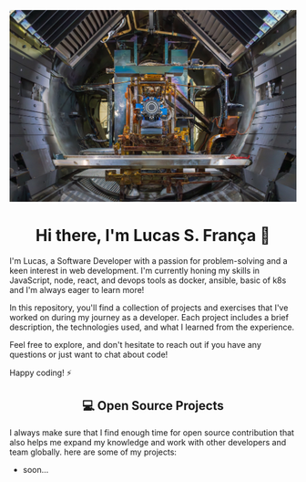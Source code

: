 ![](assets/header.png)

<h1 align="center">Hi there, I'm Lucas S. França 👋</h1>

I'm Lucas, a Software Developer with a passion for problem-solving and a keen interest in web development. I'm currently honing my skills in JavaScript, node, react, and devops tools as docker, ansible, basic of k8s and I'm always eager to learn more!

In this repository, you'll find a collection of projects and exercises that I've worked on during my journey as a developer. Each project includes a brief description, the technologies used, and what I learned from the experience.

Feel free to explore, and don't hesitate to reach out if you have any questions or just want to chat about code!

Happy coding! ⚡

<h2 align="center">💻 Open Source Projects</h2>

<p align="left">
  I always make sure that I find enough time for open source contribution that also helps me expand my knowledge and work with other developers and team globally. here are some of my projects:
</p>

- soon...

<!--<h2 align="center">🚀 Activities</h2>
<p align="center">
  <a href="#" alt="iBhokary-dev's github stats"><img src="https://github-readme-stats.vercel.app/api?username=ibhokary-dev" /></a>
</p>

<!--[![roadmap.sh](https://api.roadmap.sh/v1-badge/tall/6526e454f43a58c923ba3f68?variant=dark)](https://roadmap.sh)
